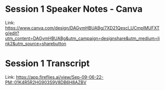 # Session 1 Speaker Notes - Canva
Link: https://www.canva.com/design/DAGymHBUABg/7XD21Qescl_UCmplMUFXTg/edit?utm_content=DAGymHBUABg&utm_campaign=designshare&utm_medium=link2&utm_source=sharebutton

# Session 1 Transcript
Link: https://app.fireflies.ai/view/Sep-09-06-22-PM::01K4R5R2HG903S9V8DB6H8AZBV